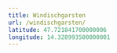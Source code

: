 ```yaml
---
title: Windischgarsten
url: /windischgarsten/
latitude: 47.721841700000006
longitude: 14.328993500000001
---
```

